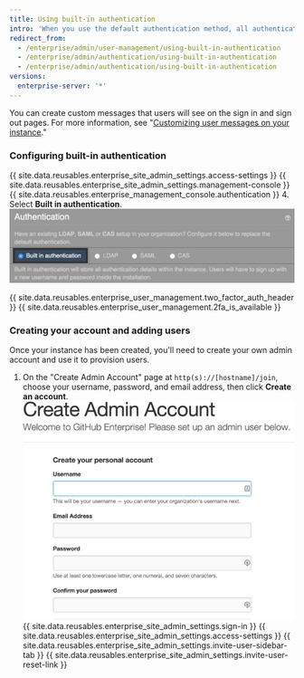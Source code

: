 ```yaml
---
title: Using built-in authentication
intro: 'When you use the default authentication method, all authentication details are stored within {{ site.data.variables.product.product_location_enterprise }}. Built-in authentication is the default method if you don’t already have an established authentication provider, such as LDAP, SAML, or CAS.'
redirect_from:
  - /enterprise/admin/user-management/using-built-in-authentication
  - /enterprise/admin/authentication/using-built-in-authentication
  - /enterprise/admin/authentication/using-built-in-authentication
versions:
  enterprise-server: '*'
---
```


You can create custom messages that users will see on the sign in and sign out pages. For more information, see "[Customizing user messages on your instance](/enterprise/admin/user-management/customizing-user-messages-on-your-instance)."

### Configuring built-in authentication

{{ site.data.reusables.enterprise_site_admin_settings.access-settings }}
{{ site.data.reusables.enterprise_site_admin_settings.management-console }}
{{ site.data.reusables.enterprise_management_console.authentication }}
4. Select **Built in authentication**. ![Select built-in authentication option](/assets/images/enterprise/management-console/built-in-auth-select.png)

{{ site.data.reusables.enterprise_user_management.two_factor_auth_header }}
{{ site.data.reusables.enterprise_user_management.2fa_is_available }}

### Creating your account and adding users

Once your instance has been created, you'll need to create your own admin account and use it to provision users.

1. On the "Create Admin Account" page at `http(s)://[hostname]/join`, choose your username, password, and email address, then click **Create an account**. ![Create Admin Account](/assets/images/enterprise/site-admin-settings/create-first-admin-acct.png)
{{ site.data.reusables.enterprise_site_admin_settings.sign-in }}
{{ site.data.reusables.enterprise_site_admin_settings.access-settings }}
{{ site.data.reusables.enterprise_site_admin_settings.invite-user-sidebar-tab }}
{{ site.data.reusables.enterprise_site_admin_settings.invite-user-reset-link }}
